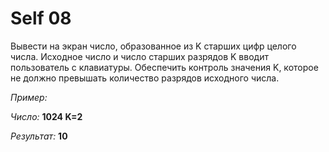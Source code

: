 ﻿# Self 08

Вывести на экран число, образованное из K старших цифр целого числа. Исходное число и число старших разрядов K вводит пользователь с клавиатуры. Обеспечить контроль значения K, которое не должно превышать количество разрядов исходного числа.

*Пример:*

*Число:* **1024 K=2**

*Результат:* **10**